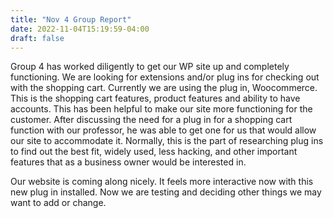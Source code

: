 ```yaml
---
title: "Nov 4 Group Report"
date: 2022-11-04T15:19:59-04:00
draft: false
---
```


Group 4 has worked diligently to get our WP site up and completely functioning.  We are looking for extensions and/or plug ins for checking out with the shopping cart.  Currently we are using the plug in, Woocommerce.  This is the shopping cart features, product features and ability to have accounts.  This has been helpful to make our site more functioning for the customer.    After discussing the need for a plug in for a shopping cart function with our professor, he was able to get one for us that would allow our site to accommodate it.  Normally, this is the part of researching plug ins to find out the best fit, widely used, less hacking, and other important features that as a business owner would be interested in.  

Our website is coming along nicely.  It feels more interactive now with this new plug in installed.  Now we are testing and deciding other things we may want to add or change.  